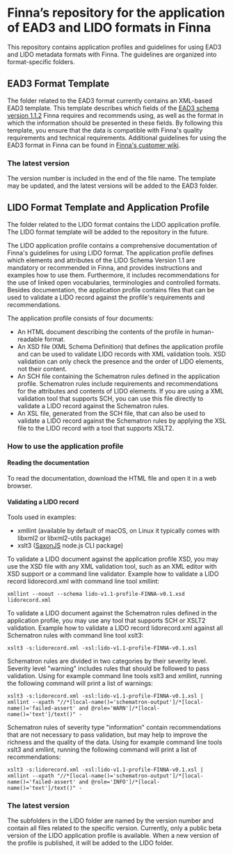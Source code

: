 # Finna’s repository for the application of EAD3 and LIDO formats in Finna

This repository contains application profiles and guidelines for using EAD3 and LIDO metadata formats with Finna. The guidelines are organized into format-specific folders.

## EAD3 Format Template

The folder related to the EAD3 format currently contains an XML-based EAD3 template. This template describes which fields of the [EAD3 schema version 1.1.2](https://www.loc.gov/ead/EAD3taglib/index.html) Finna requires and recommends using, as well as the format in which the information should be presented in these fields. By following this template, you ensure that the data is compatible with Finna's quality requirements and technical requirements. Additional guidelines for using the EAD3 format in Finna can be found in [Finna's customer wiki](https://www.kiwi.fi/x/RhRiBQ).

### The latest version

The version number is included in the end of the file name. The template may be updated, and the latest versions will be added to the EAD3 folder.

## LIDO Format Template and Application Profile

The folder related to the LIDO format contains the LIDO application profile. The LIDO format template will be added to the repository in the future.

The LIDO application profile contains a comprehensive documentation of Finna's guidelines for using LIDO format. The application profile defines which elements and attributes of the LIDO Schema Version 1.1 are mandatory or recommended in Finna, and provides instructions and examples how to use them. Furthermore, it includes recommendations for the use of linked open vocabularies, terminologies and controlled formats. Besides documentation, the application profile contains files that can be used to validate a LIDO record against the profile's requirements and recommendations.

The application profile consists of four documents:
- An HTML document describing the contents of the profile in human-readable format.
- An XSD file (XML Schema Definition) that defines the application profile and can be used to validate LIDO records with XML validation tools. XSD validation can only check the presence and the order of LIDO elements, not their content.
- An SCH file containing the Schematron rules defined in the application profile. Schematron rules include requirements and recommendations for the attributes and contents of LIDO elements. If you are using a XML validation tool that supports SCH, you can use this file directly to validate a LIDO record against the Schematron rules.
- An XSL file, generated from the SCH file, that can also be used to validate a LIDO record against the Schematron rules by applying the XSL file to the LIDO record with a tool that supports XSLT2.

### How to use the application profile

#### Reading the documentation

To read the documentation, download the HTML file and open it in a web browser.

#### Validating a LIDO record

Tools used in examples:
- xmllint (available by default of macOS, on Linux it typically comes with libxml2 or libxml2-utils package)
- xslt3 ([SaxonJS](https://www.saxonica.com/html/saxonjs/index.html) node.js CLI package)

To validate a LIDO document against the application profile XSD, you may use the XSD file with any XML validation tool, such as an XML editor with XSD support or a command line validator. Example how to validate a LIDO record lidorecord.xml with command line tool xmllint:

    xmllint --noout --schema lido-v1.1-profile-FINNA-v0.1.xsd lidorecord.xml 

To validate a LIDO document against the Schematron rules defined in the application profile, you may use any tool that supports SCH or XSLT2 validation. Example how to validate a LIDO record lidorecord.xml against all Schematron rules with command line tool xslt3:

    xslt3 -s:lidorecord.xml -xsl:lido-v1.1-profile-FINNA-v0.1.xsl

Schematron rules are divided in two categories by their severity level. Severity level "warning" includes rules that should be followed to pass validation. Using for example command line tools xslt3 and xmllint, running the following command will print a list of warnings:

    xslt3 -s:lidorecord.xml -xsl:lido-v1.1-profile-FINNA-v0.1.xsl | xmllint --xpath "//*[local-name()='schematron-output']/*[local-name()='failed-assert' and @role='WARN']/*[local-name()='text']/text()" -

Schematron rules of severity type "information" contain recommendations that are not necessary to pass validation, but may help to improve the richness and the quality of the data. Using for example command line tools xslt3 and xmllint, running the following command will print a list of recommendations:

    xslt3 -s:lidorecord.xml -xsl:lido-v1.1-profile-FINNA-v0.1.xsl | xmllint --xpath "//*[local-name()='schematron-output']/*[local-name()='failed-assert' and @role='INFO']/*[local-name()='text']/text()" -

### The latest version

The subfolders in the LIDO folder are named by the version number and contain all files related to the specific version. Currently, only a public beta version of the LIDO application profile is available. When a new version of the profile is published, it will be added to the LIDO folder.
